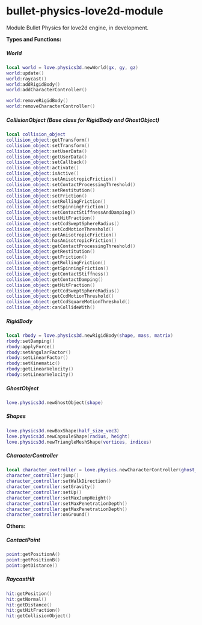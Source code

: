 # bullet-physics-love2d-module

Module Bullet Physics for love2d engine, in development.

__Types and Functions:__
##### World
``` lua
local world = love.physics3d.newWorld(gx, gy, gz)
world:update()
world:raycast()
world:addRigidBody()
world:addCharacterController()

world:removeRigidBody()
world:removeCharacterController()
```

##### CollisionObject (Base class for RigidBody and GhostObject)
``` lua
local collision_object 
collision_object:getTransform()
collision_object:setTransform()
collision_object:setUserData()
collision_object:getUserData()
collision_object:setCallback()
collision_object:activate()
collision_object:isActive()
collision_object:setAnisotropicFriction()
collision_object:setContactProcessingThreshold()
collision_object:setRestitution()
collision_object:setFriction()
collision_object:setRollingFriction()
collision_object:setSpinningFriction()
collision_object:setContactStiffnessAndDamping()
collision_object:setHitFraction()
collision_object:setCcdSweptSphereRadius()
collision_object:setCcdMotionThreshold()
collision_object:getAnisotropicFriction()
collision_object:hasAnisotropicFriction()
collision_object:getContactProcessingThreshold()
collision_object:getRestitution()
collision_object:getFriction()
collision_object:getRollingFriction()
collision_object:getSpinningFriction()
collision_object:getContactStiffness()
collision_object:getContactDamping()
collision_object:getHitFraction()
collision_object:getCcdSweptSphereRadius()
collision_object:getCcdMotionThreshold()
collision_object:getCcdSquareMotionThreshold()
collision_object:canCollideWith()
```

##### RigidBody
``` lua
local rbody = love.physics3d.newRigidBody(shape, mass, matrix)
rbody:setDamping()
rbody:applyForce()
rbody:setAngularFactor()
rbody:setLinearFactor()
rbody:setKinematic()
rbody:getLinearVelocity()
rbody:setLinearVelocity()
```

##### GhostObject
``` lua
love.physics3d.newGhostObject(shape)
```

##### Shapes
``` lua
love.physics3d.newBoxShape(half_size_vec3)
love.physics3d.newCapsuleShape(radius, height)
love.physics3d.newTriangleMeshShape(vertices, indices)
```

##### CharacterController
``` lua
local character_controller = love.physics.newCharacterController(ghost_object)
character_controller:jump()
character_controller:setWalkDirection()
character_controller:setGravity()
character_controller:setUp()
character_controller:setMaxJumpHeight()
character_controller:setMaxPenetrationDepth()
character_controller:getMaxPenetrationDepth()
character_controller:onGround()
```

__Others:__
##### ContactPoint
``` lua
point:getPositionA()
point:getPositionB()
point:getDistance()
```

##### RaycastHit
``` lua
hit:getPosition()
hit:getNormal()
hit:getDistance()
hit:getHitFraction()
hit:getCollisionObject()
```
